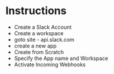 # Instructions

- Create a Slack Account
- Create a workspace
- goto site - api.slack.com 
- create a new app
- Create from Scratch
- Specify the App name and Workspace
- Activate Incoming Webhooks
